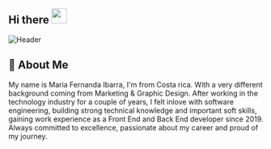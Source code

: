 ## Hi there <img src="https://raw.githubusercontent.com/MartinHeinz/MartinHeinz/master/wave.gif" width="30px">

![Header](https://user-images.githubusercontent.com/72529665/121616409-1715c900-ca20-11eb-8903-bb617e315c36.png)

## :crystal_ball: About Me
My name is Maria Fernanda Ibarra, I'm from Costa rica.
With a very different background coming from Marketing & Graphic Design. After working in the technology industry for a couple of years, I felt inlove with software engineering, building strong technical knowledge and important soft skills, gaining work experience as a Front End and Back End developer since 2019.
Always committed to excellence, passionate about my career and proud of my journey.


<!--
**FernandaIbarra/FernandaIbarra** is a ✨ _special_ ✨ repository because its `README.md` (this file) appears on your GitHub profile.

Here are some ideas to get you started:

- 🔭 I’m currently working on ...
- 🌱 I’m currently learning ...
- 👯 I’m looking to collaborate on ...
- 🤔 I’m looking for help with ...
- 💬 Ask me about ...
- 📫 How to reach me: ...
- 😄 Pronouns: ...
- ⚡ Fun fact: ...
-->
